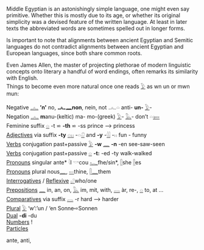 Middle Egyptian is an astonishingly simple language, one might even say primitive. Whether this is mostly due to its age, or whether its original simplicity was a devised feature of the written language. At least in later texts the abbreviated words are sometimes spelled out in longer forms.  

Is important to note that alignments between ancient Egyptian and Semitic languages do not contradict alignments between ancient Egyptian and European languages, since both share common roots.  

Even James Allen, the master of projecting plethorae of modern linguistic concepts onto literary a handful of word endings, often remarks its similarity with English.  
Things to become even more natural once one reads [𓅱](𓅱) as wn un or mwn mun:  

Negative [𓂜](𓂜) **’n'** no, **𓂜𓈖non**, nein, not 𓂜𓏏 anti- **un-** [𓅱](𓅱)-  
Negation [𓂜](𓂜) **m**anu-(keltic) ma- mo-(greek) [𓅱](𓅱)- [𓅓](𓅓)- don’t 𓏏[𓍃](𓍃)  
Feminine suffix [𓏏](𓏏)  -t ⋍ **-th** ⋍ -ss   prince —> princess  
[Adjectives](Adjectives) via suffix **-ty** [𓏏](𓏏)[𓏮](𓏮)   -𓏏[𓍔](𓍔)  and  **-y** -[𓇋𓇋](𓇋𓇋) -𓏮  fun - funny  
[Verbs](Verbs) conjugation past+passive  [𓅱](𓅱) **-w** [𓈖](𓈖) **-n** -en see-saw-seen  
[Verbs](Verbs) conjugation past+passive  [𓏏](𓏏) **-t:** -ed -ty  walk-walked  
[Pronouns](Pronouns) singular ante* 𓇋I 𓎡cou [𓆑](𓆑)fhe/sin*, [𓋴](𓋴)she [𓋴](𓋴)es  
[Pronouns](Pronouns) plural nous[𓈖](𓈖), [𓍿](𓍿)thine, [𓋴](𓋴)[𓈖](𓈖)them  
[Interrogatives](Interrogatives) / [Reflexive](Interrogatives)  [𓊪](𓊪)[𓍢](𓍢)who/one  
[Prepositions](Prepositions) [𓈖](𓈖) in, an, on, [𓅓](𓅓) im, mit, with, [𓂋](𓂋) àr, re-, [𓏏](𓏏) to, at …  
[Comparatives](Comparatives) via suffix [𓂋](𓂋) -r hard —> harder  
[Plural](Plural) [𓅱](𓅱) ‘w’:’un / ‘en  Sonne⇨Sonnen  
[Dual](dual) **-di** -du  
[Numbers](Numbers) !  
[Particles](Particles)  

ante, anti,  